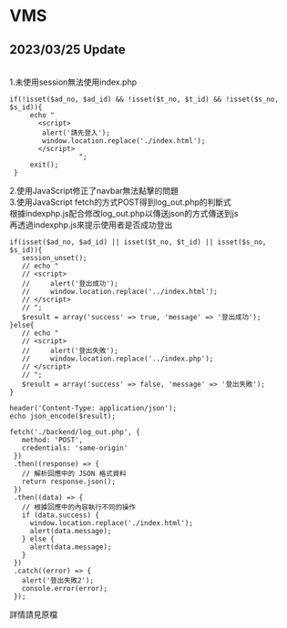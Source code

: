 # VMS

<h2>2023/03/25 Update</h2> <br>
 1.未使用session無法使用index.php
 
 ```
 if(!isset($ad_no, $ad_id) && !isset($t_no, $t_id) && !isset($s_no, $s_id)){
      echo "
        <script>
         alert('請先登入');
         window.location.replace('./index.html');
        </script>
                  ";
      exit();
  }
 ```
 
 2.使用JavaScript修正了navbar無法點擊的問題<br>
 3.使用JavaScript fetch的方式POST得到log_out.php的判斷式<br>
 根據indexphp.js配合修改log_out.php以傳送json的方式傳送到js<br>
 再透過indexphp.js來提示使用者是否成功登出
 
 ```
 if(isset($ad_no, $ad_id) || isset($t_no, $t_id) || isset($s_no, $s_id)){
    session_unset();
    // echo "
    // <script>
    //     alert('登出成功');
    //     window.location.replace('../index.html');
    // </script>
    // ";
    $result = array('success' => true, 'message' => '登出成功');
}else{
    // echo "
    // <script>
    //     alert('登出失敗');
    //     window.location.replace('../index.php');
    // </script>
    // ";
    $result = array('success' => false, 'message' => '登出失敗');
}

header('Content-Type: application/json');
echo json_encode($result);
 ```
 
 ```
 fetch('./backend/log_out.php', {
    method: 'POST',
    credentials: 'same-origin'
  })
  .then((response) => {
    // 解析回應中的 JSON 格式資料
    return response.json();
  })
  .then((data) => {
    // 根據回應中的內容執行不同的操作
    if (data.success) {
      window.location.replace('./index.html');
      alert(data.message);
    } else {
      alert(data.message);
    }
  })
  .catch((error) => {
    alert('登出失敗2');
    console.error(error);
  });
 ```
 
 詳情請見原檔
